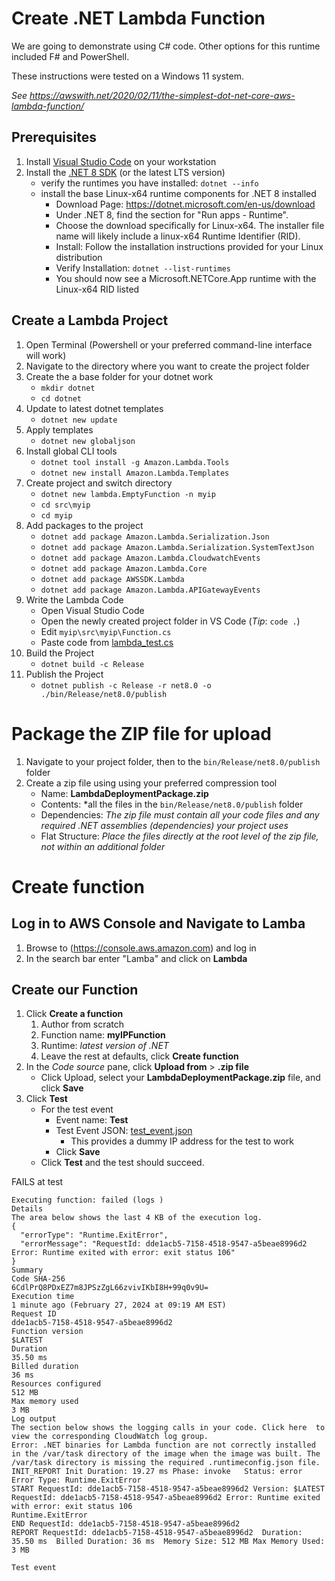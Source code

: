 # Create .NET Lambda Function
We are going to demonstrate using C# code. Other options for this runtime included F# and PowerShell.

These instructions were tested on a Windows 11 system.

*See https://awswith.net/2020/02/11/the-simplest-dot-net-core-aws-lambda-function/*

## Prerequisites
1. Install [Visual Studio Code](https://code.visualstudio.com/download) on your workstation
3. Install the [.NET 8 SDK](https://dotnet.microsoft.com/download) (or the latest LTS version)
    - verify the runtimes you have installed: `dotnet --info`
    - install the base Linux-x64 runtime components for .NET 8 installed
      - Download Page: https://dotnet.microsoft.com/en-us/download
      - Under .NET 8, find the section for "Run apps - Runtime".
      - Choose the download specifically for Linux-x64. The installer file name will likely include a linux-x64 Runtime Identifier (RID).
      - Install:  Follow the installation instructions provided for your Linux distribution
      - Verify Installation: `dotnet --list-runtimes`
      - You should now see a Microsoft.NETCore.App runtime with the Linux-x64 RID listed

## Create a Lambda Project
1. Open Terminal (Powershell or your preferred command-line interface will work)
2. Navigate to the directory where you want to create the project folder
3. Create the a base folder for your dotnet work
    - `mkdir dotnet`
    - `cd dotnet`
4. Update to latest dotnet templates
    - `dotnet new update`
5. Apply templates
    - `dotnet new globaljson`
6. Install global CLI tools
    -  `dotnet tool install -g Amazon.Lambda.Tools`
    -  `dotnet new install Amazon.Lambda.Templates`
8. Create project and switch directory
    - `dotnet new lambda.EmptyFunction -n myip`
    - `cd src\myip`
    - `cd myip`
9. Add packages to the project
    - `dotnet add package Amazon.Lambda.Serialization.Json`
    - `dotnet add package Amazon.Lambda.Serialization.SystemTextJson`
    - `dotnet add package Amazon.Lambda.CloudwatchEvents`
    - `dotnet add package Amazon.Lambda.Core`
    - `dotnet add package AWSSDK.Lambda`
    - `dotnet add package Amazon.Lambda.APIGatewayEvents`
10. Write the Lambda Code
    - Open Visual Studio Code
    - Open the newly created project folder in VS Code (*Tip*: `code .`)
    - Edit `myip\src\myip\Function.cs`
    - Paste code from [lambda_test.cs](lambda_test.cs)
11. Build the Project
    - `dotnet build -c Release`
12. Publish the Project
    - `dotnet publish -c Release -r net8.0 -o ./bin/Release/net8.0/publish`
# Package the ZIP file for upload
1. Navigate to your project folder, then to the `bin/Release/net8.0/publish` folder
2. Create a zip file using using your preferred compression tool
    - Name: **LambdaDeploymentPackage.zip**
    - Contents: *all the files in the `bin/Release/net8.0/publish` folder
    - Dependencies: *The zip file must contain all your code files and any required .NET assemblies (dependencies) your project uses*
    - Flat Structure: *Place the files directly at the root level of the zip file, not within an additional folder*

# Create function
## Log in to AWS Console and Navigate to Lamba
1. Browse to (https://console.aws.amazon.com) and log in
2. In the search bar enter "Lamba" and click on **Lambda**
## Create our Function
1. Click **Create a function**
    1. Author from scratch
    2. Function name: **myIPFunction**
    3. Runtime: *latest version of .NET*
    4. Leave the rest at defaults, click **Create function**
2. In the *Code source* pane, click **Upload from** > **.zip file**
    - Click Upload, select your **LambdaDeploymentPackage.zip** file, and click **Save**
4. Click **Test**
    - For the test event
      - Event name: **Test**
      - Test Event JSON: [test_event.json](test_event.json)
        - This provides a dummy IP address for the test to work
      - Click **Save**
    - Click **Test** and the test should succeed.

FAILS at test

~~~
Executing function: failed (logs )
Details
The area below shows the last 4 KB of the execution log.
{
  "errorType": "Runtime.ExitError",
  "errorMessage": "RequestId: dde1acb5-7158-4518-9547-a5beae8996d2 Error: Runtime exited with error: exit status 106"
}
Summary
Code SHA-256
6CdlPrQ8PDxEZ7m8JPSzZgL66zvivIKbI8H+99q0v9U=
Execution time
1 minute ago (February 27, 2024 at 09:19 AM EST)
Request ID
dde1acb5-7158-4518-9547-a5beae8996d2
Function version
$LATEST
Duration
35.50 ms
Billed duration
36 ms
Resources configured
512 MB
Max memory used
3 MB
Log output
The section below shows the logging calls in your code. Click here  to view the corresponding CloudWatch log group.
Error: .NET binaries for Lambda function are not correctly installed in the /var/task directory of the image when the image was built. The /var/task directory is missing the required .runtimeconfig.json file.
INIT_REPORT Init Duration: 19.27 ms	Phase: invoke	Status: error	Error Type: Runtime.ExitError
START RequestId: dde1acb5-7158-4518-9547-a5beae8996d2 Version: $LATEST
RequestId: dde1acb5-7158-4518-9547-a5beae8996d2 Error: Runtime exited with error: exit status 106
Runtime.ExitError
END RequestId: dde1acb5-7158-4518-9547-a5beae8996d2
REPORT RequestId: dde1acb5-7158-4518-9547-a5beae8996d2	Duration: 35.50 ms	Billed Duration: 36 ms	Memory Size: 512 MB	Max Memory Used: 3 MB	

Test event
~~~
